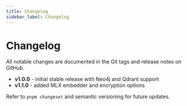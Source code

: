 ```yaml
---
title: Changelog
sidebar_label: Changelog
---
```


# Changelog

All notable changes are documented in the Git tags and release notes on GitHub.

- **v1.0.0** - initial stable release with Neo4j and Qdrant support
- **v1.1.0** - added MLX embedder and encryption options

Refer to `pnpm changeset` and semantic versioning for future updates.
